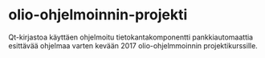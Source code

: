 # olio-ohjelmoinnin-projekti
Qt-kirjastoa käyttäen ohjelmoitu tietokantakomponentti pankkiautomaattia esittävää ohjelmaa varten kevään 2017 olio-ohjelmmoinnin projektikurssille.
